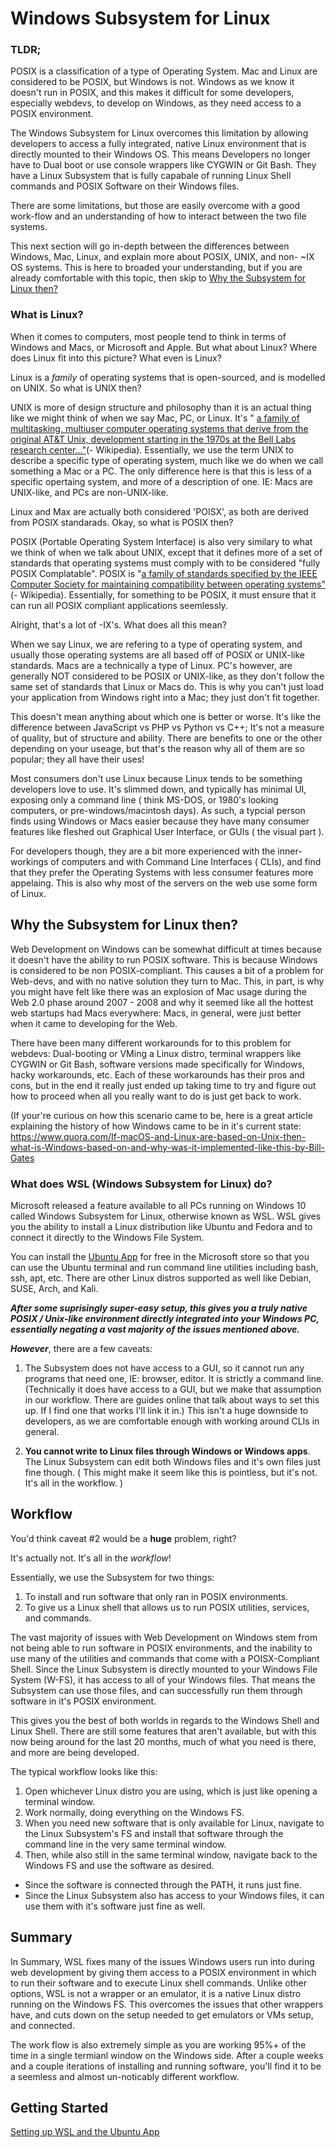 
# Windows Subsystem for Linux 

### TLDR; 

POSIX is a classification of a type of Operating System. Mac and Linux are considered to be POSIX, but Windows is not. Windows as we know it doesn't run in POSIX, and this makes it difficult for some developers, especially webdevs, to develop on Windows, as they need access to a POSIX environment.

The Windows Subsystem for Linux overcomes this limitation by allowing developers to access a fully integrated, native Linux environment that is directly mounted to their Windows OS. This means Developers no longer have to Dual boot or use console wrappers like CYGWIN or Git Bash. They have a Linux Subsystem that is fully capabale of running Linux Shell commands and POSIX Software on their Windows files.

There are some limitations, but those are easily overcome with a good work-flow and an understanding of how to interact between the two file systems. 

This next section will go in-depth between the differences between Windows, Mac, Linux, and explain more about POSIX, UNIX, and non- ~IX OS systems. This is here to broaded your understanding, but if you are already comfortable with this topic, then skip to [Why the Subsystem for Linux then?](#why-the-subsystem-for-linux-then?)
 
### What is Linux? 

When it comes to computers, most people tend to think in terms of Windows and Macs, or Microsoft and Apple. But what about Linux? Where does Linux fit into this picture? What even is Linux?

Linux is a *family* of operating systems that is open-sourced, and is modelled on UNIX. So what is UNIX then? 

UNIX is more of design structure and philosophy than it is an actual thing like we might think of when we say Mac, PC, or Linux. It's " [a family of multitasking, multiuser computer operating systems that derive from the original AT&T Unix, development starting in the 1970s at the Bell Labs research center..."](https://en.wikipedia.org/wiki/Unix)(- Wikipedia). Essentially, we use the term UNIX to describe a specific type of operating system, much like we do when we call something a Mac or a PC. The only difference here is that this is less of a specific opertaing system, and more of a description of one. IE: Macs are UNIX-like, and PCs are non-UNIX-like.

Linux and Max are actually both considered 'POISX', as both are derived from POSIX standarads. Okay, so what is POSIX then?

POSIX (Portable Operating System Interface) is also very similary to what we think of when we talk about UNIX, except that it defines more of a set of standards that operating systems must comply with to be considered "fully POSIX Complatable". POSIX is "[a family of standards specified by the IEEE Computer Society for maintaining compatibility between operating systems"](https://en.wikipedia.org/wiki/POSIX)(- Wikipedia). Essentially, for something to be POSIX, it must ensure that it can run all POSIX compliant applications seemlessly.

Alright, that's a lot of -IX's. What does all this mean?

When we say Linux, we are refering to a type of operating system, and usually those operating systems are all based off of POSIX or UNIX-like standards. Macs are a technically a type of Linux. PC's however, are generally NOT considered to be POSIX or UNIX-like, as they don't follow the same set of standards that Linux or Macs do. This is why you can't just load your application from Windows right into a Mac; they just don't fit together.

This doesn't mean anything about which one is better or worse. It's like the difference between JavaScript vs PHP vs Python vs C++; It's not a measure of quality, but of structure and ability. There are benefits to one or the other depending on your useage, but that's the reason why all of them are so popular; they all have their uses!

Most consumers don't use Linux because Linux tends to be something developers love to use. It's slimmed down, and typically has minimal UI, exposing only a command line ( think MS-DOS, or 1980's looking computers, or pre-windows/macintosh days). As such, a typcial person finds using Windows or Macs easier because they have many consumer features like fleshed out Graphical User Interface, or GUIs ( the visual part ). 

For developers though, they are a bit more experienced with the inner-workings of computers and with Command Line Interfaces ( CLIs), and find that they prefer the Operating Systems with less consumer features more appelaing. This is also why most of the servers on the web use some form of Linux.

## Why the Subsystem for Linux then?

Web Development on Windows can be somewhat difficult at times because it doesn't have the ability to run POSIX software. This is because Windows is considered to be non POSIX-compliant. This causes a bit of a problem for Web-devs, and with no native solution they turn to Mac. This, in part, is why you might have felt like there was an explosion of Mac usage during the Web 2.0 phase around 2007 - 2008 and why it seemed like all the hottest web startups had Macs everywhere: Macs, in general, were just better when it came to developing for the Web.
 
There have been many different workarounds for to this problem for webdevs: Dual-booting or VMing a Linux distro, terminal wrappers like CYGWIN or Git Bash, software versions made specifically for Windows, hacky workarounds, etc. Each of these workarounds has their pros and cons, but in the end it really just ended up taking time to try and figure out how to proceed when all you really want to do is just get back to work. 

(If your're curious on how this scenario came to be, here is a great article explaining the history of how Windows came to be in it's current state: https://www.quora.com/If-macOS-and-Linux-are-based-on-Unix-then-what-is-Windows-based-on-and-why-was-it-implemented-like-this-by-Bill-Gates

### What does WSL (Windows Subsystem for Linux) do?
 
Microsoft released a feature available to all PCs running on Windows 10 called Windows Subsystem for Linux, otherwise known as WSL. WSL gives you the ability to install a Linux distribution like Ubuntu and Fedora and to connect it directly to the Windows File System. 

You can install the [Ubuntu App](https://www.microsoft.com/en-us/store/p/ubuntu/9nblggh4msv6) for free in the Microsoft store so that you can use the Ubuntu terminal and run command line utilities including bash, ssh, apt, etc. There are other Linux distros supported as well like Debian, SUSE, Arch, and Kali.

__*After some suprisingly super-easy setup, this gives you a truly native POSIX / Unix-like environment directly integrated into your Windows PC, essentially negating a vast majority of the issues mentioned above.*__

_**However**_, there are a few caveats:
 
1. The Subsystem does not have access to a GUI, so it cannot run any programs that need one, IE: browser, editor. It is strictly a command line. (Technically it does have access to a GUI, but we make that assumption in our workflow. There are guides online that talk about ways to set this up. If I find one that works I'll link it in.) This isn't a huge downside to developers, as we are comfortable enough with working around CLIs in general.

1. **You cannot write to Linux files through Windows or Windows apps**. The Linux Subsystem can edit both Windows files and it's own files just fine though. ( This might make it seem like this is pointless, but it's not. It's all in the workflow. )
 
## Workflow 
 
You'd think caveat #2 would be a **huge** problem, right?

It's actually not. It's all in the _workflow_!
 
Essentially, we use the Subsystem for two things: 
 
1. To install and run software that only ran in POSIX environments. 
1. To give us a Linux shell that allows us to run POSIX utilities, services, and commands. 

The vast majority of issues with Web Development on Windows stem from not being able to run software in POSIX environments, and the inability to use many of the utilities and commands that come with a POISX-Compliant Shell. Since the Linux Subsystem is directly mounted to your Windows File System (W-FS), it has access to all of your Windows files. That means the Subsystem can use those files, and can successfully run them through software in it's POSIX environment. 

This gives you the best of both worlds in regards to the Windows Shell and Linux Shell. There are still some features that aren't available, but with this now being around for the last 20 months, much of what you need is there, and more are being developed.
 
The typical workflow looks like this: 
1. Open whichever Linux distro you are using, which is just like opening a terminal window.
1. Work normally, doing everything on the Windows FS.  
1. When you need new software that is only available for Linux, navigate to the Linux Subsystem's FS and install that software through the command line in the very same terminal window. 
1. Then, while also still in the same terminal window, navigate back to the Windows FS and use the software as desired. 
- Since the software is connected through the PATH, it runs just fine. 
- Since the Linux Subsystem also has access to your Windows files, it can use them with it's software just fine as well. 

## Summary

In Summary, WSL fixes many of the issues Windows users run into during web development by giving them access to a POSIX environment in which to run their software and to execute Linux shell commands. Unlike other options, WSL is not a wrapper or an emulator, it is a native Linux distro running on the Windows FS. This overcomes the issues that other wrappers have, and cuts down on the setup needed to get emulators or VMs setup, and connected.

The work flow is also extremely simple as you are working 95%+ of the time in a single termianl window on the Windows side. After a couple weeks and a couple iterations of installing and running software, you'll find it to be a seemless and almost un-noticably different workflow.

## Getting Started

[Setting up WSL and the Ubuntu App](./02_WSL_Ubuntu_setup.md)
